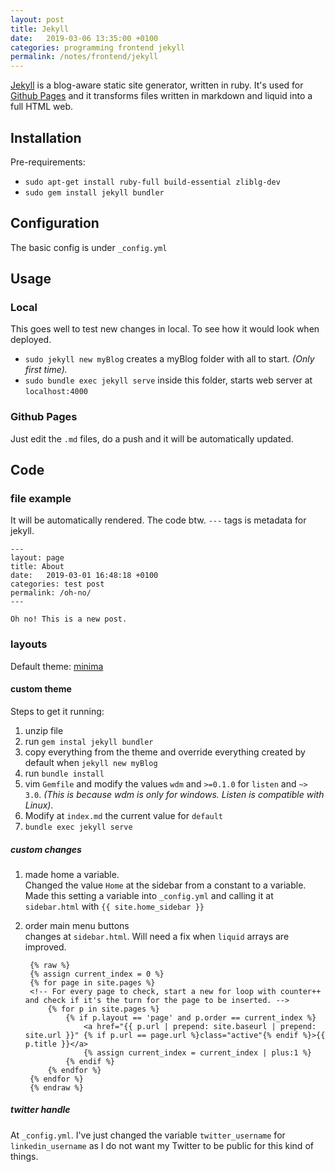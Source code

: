```yaml
---
layout: post
title: Jekyll
date:   2019-03-06 13:35:00 +0100
categories: programming frontend jekyll
permalink: /notes/frontend/jekyll
---
```


[Jekyll](http://jekyllrb.com/) is a blog-aware static site generator, written in ruby. It's used for [Github Pages](https://pages.github.com/) and it transforms files written in markdown and liquid into a full HTML web.

## Installation
Pre-requirements:  
* `sudo apt-get install ruby-full build-essential zliblg-dev`
* `sudo gem install jekyll bundler`

## Configuration
The basic config is under `_config.yml`
<!--more-->
## Usage
### Local  
This goes well to test new changes in local. To see how it would look when deployed.

* `sudo jekyll new myBlog` creates a myBlog folder with all to start. _(Only first time)._
* `sudo bundle exec jekyll serve` inside this folder, starts web server at  `localhost:4000`

### Github Pages
Just edit the `.md` files, do a push and it will be automatically updated.

## Code
### file example
It will be automatically rendered. The code btw. `---` tags is metadata for jekyll.

    ---
    layout: page
    title: About
    date:   2019-03-01 16:48:18 +0100
    categories: test post
    permalink: /oh-no/
    ---

    Oh no! This is a new post.


### layouts
Default theme: [minima](https://jekyll.github.io/minima/)  

#### custom theme
Steps to get it running:

1. unzip file
2. run `gem instal jekyll bundler`
3. copy everything from the theme and override everything created by default when `jekyll new myBlog`
4. run `bundle install`
5. vim `Gemfile` and modify the values `wdm` and `>=0.1.0` for `listen` and `~> 3.0`. _(This is because wdm is only for windows. Listen is compatible with Linux)._
6. Modify at `index.md` the current value for `default`
7. `bundle exec jekyll serve`

##### custom changes
1. made home a variable.  
Changed the value `Home` at the sidebar from a constant to a variable. Made this setting a variable into `_config.yml` and calling it at `sidebar.html` with `{{ site.home_sidebar }}`

2. order main menu buttons  
changes at `sidebar.html`. Will need a fix when `liquid` arrays are improved.

        {% raw %}
        {% assign current_index = 0 %}
        {% for page in site.pages %}
        <!-- For every page to check, start a new for loop with counter++ and check if it's the turn for the page to be inserted. -->
            {% for p in site.pages %}
                {% if p.layout == 'page' and p.order == current_index %}
                    <a href="{{ p.url | prepend: site.baseurl | prepend: site.url }}" {% if p.url == page.url %}class="active"{% endif %}>{{ p.title }}</a>
                    {% assign current_index = current_index | plus:1 %}
                {% endif %}
            {% endfor %}
        {% endfor %}
        {% endraw %}

##### twitter handle
At `_config.yml`. I've just changed the variable `twitter_username` for `linkedin_username` as I do not want my Twitter to be public for this kind of things.
